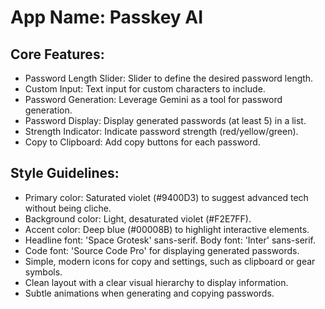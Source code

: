# **App Name**: Passkey AI

## Core Features:

- Password Length Slider: Slider to define the desired password length.
- Custom Input: Text input for custom characters to include.
- Password Generation: Leverage Gemini as a tool for password generation.
- Password Display: Display generated passwords (at least 5) in a list.
- Strength Indicator: Indicate password strength (red/yellow/green).
- Copy to Clipboard: Add copy buttons for each password.

## Style Guidelines:

- Primary color: Saturated violet (#9400D3) to suggest advanced tech without being cliche.
- Background color: Light, desaturated violet (#F2E7FF).
- Accent color: Deep blue (#00008B) to highlight interactive elements.
- Headline font: 'Space Grotesk' sans-serif. Body font: 'Inter' sans-serif.
- Code font: 'Source Code Pro' for displaying generated passwords.
- Simple, modern icons for copy and settings, such as clipboard or gear symbols.
- Clean layout with a clear visual hierarchy to display information.
- Subtle animations when generating and copying passwords.